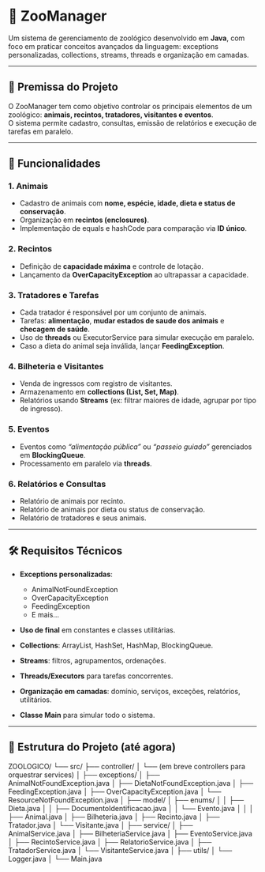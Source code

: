 # 🦁 ZooManager

Um sistema de gerenciamento de zoológico desenvolvido em **Java**, com foco em praticar conceitos avançados da linguagem: exceptions personalizadas, collections, streams, threads e organização em camadas.

---

## 📌 Premissa do Projeto
O ZooManager tem como objetivo controlar os principais elementos de um zoológico: **animais, recintos, tratadores, visitantes e eventos**.  
O sistema permite cadastro, consultas, emissão de relatórios e execução de tarefas em paralelo.

---

## 🚀 Funcionalidades

### 1. Animais
- Cadastro de animais com **nome, espécie, idade, dieta e status de conservação**.  
- Organização em **recintos (enclosures)**.  
- Implementação de equals e hashCode para comparação via **ID único**.

### 2. Recintos
- Definição de **capacidade máxima** e controle de lotação.  
- Lançamento da **OverCapacityException** ao ultrapassar a capacidade.

### 3. Tratadores e Tarefas
- Cada tratador é responsável por um conjunto de animais.  
- Tarefas: **alimentação**, **mudar estados de saude dos animais** e **checagem de saúde**.  
- Uso de **threads** ou ExecutorService para simular execução em paralelo.  
- Caso a dieta do animal seja inválida, lançar **FeedingException**.

### 4. Bilheteria e Visitantes
- Venda de ingressos com registro de visitantes.  
- Armazenamento em **collections (List, Set, Map)**.  
- Relatórios usando **Streams** (ex: filtrar maiores de idade, agrupar por tipo de ingresso).

### 5. Eventos
- Eventos como *“alimentação pública”* ou *“passeio guiado”* gerenciados em **BlockingQueue**.  
- Processamento em paralelo via **threads**.

### 6. Relatórios e Consultas
- Relatório de animais por recinto.  
- Relatório de animais por dieta ou status de conservação.  
- Relatório de tratadores e seus animais.

---

## 🛠️ Requisitos Técnicos
- **Exceptions personalizadas**:  
  - AnimalNotFoundException 
  - OverCapacityException
  - FeedingException
  - E mais...

- **Uso de final** em constantes e classes utilitárias.  
- **Collections**: ArrayList, HashSet, HashMap, BlockingQueue.  
- **Streams**: filtros, agrupamentos, ordenações.  
- **Threads/Executors** para tarefas concorrentes.  
- **Organização em camadas**: domínio, serviços, exceções, relatórios, utilitários.  
- **Classe Main** para simular todo o sistema.

---

## 📂 Estrutura do Projeto (até agora)

ZOOLOGICO/
└── src/
    ├── controller/
    │   └── (em breve controllers para orquestrar services)
    │
    ├── exceptions/
    │   ├── AnimalNotFoundException.java
    │   ├── DietaNotFoundException.java
    │   ├── FeedingException.java
    │   ├── OverCapacityException.java
    │   └── ResourceNotFoundException.java
    │
    ├── model/
    │   ├── enums/
    │   │   ├── Dieta.java
    │   │   ├── DocumentoIdentificacao.java
    │   │   └── Evento.java
    │   │
    │   ├── Animal.java
    │   ├── Bilheteria.java
    │   ├── Recinto.java
    │   ├── Tratador.java
    │   └── Visitante.java
    │
    ├── service/
    │   ├── AnimalService.java
    │   ├── BilheteriaService.java
    │   ├── EventoService.java
    │   ├── RecintoService.java
    │   ├── RelatorioService.java
    │   ├── TratadorService.java
    │   └── VisitanteService.java
    │
    ├── utils/
    │   └── Logger.java
    │
    └── Main.java


